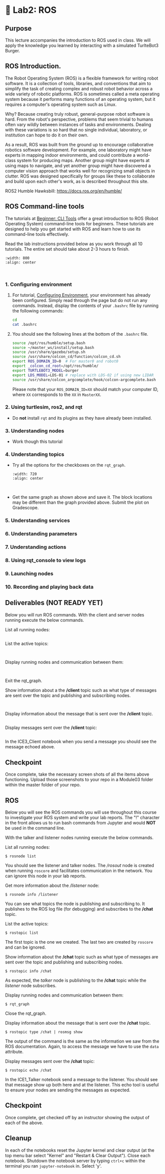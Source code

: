 # 🔬 Lab2: ROS

## Purpose
This lecture accompanies the introduction to ROS used in class. We will apply the knowledge you learned by interacting with a simulated TurlteBot3 Burger.

## ROS Introduction.

The Robot Operating System (ROS) is a flexible framework for writing robot software. It is a collection of tools, libraries, and conventions that aim to simplify the task of creating complex and robust robot behavior across a wide variety of robotic platforms. ROS is sometimes called a meta operating system because it performs many functions of an operating system, but it requires a computer's operating system such as Linux.

Why? Because creating truly robust, general-purpose robot software is hard. From the robot's perspective, problems that seem trivial to humans often vary wildly between instances of tasks and environments. Dealing with these variations is so hard that no single individual, laboratory, or institution can hope to do it on their own.

As a result, ROS was built from the ground up to encourage collaborative robotics software development. For example, one laboratory might have experts in mapping indoor environments, and could contribute a world-class system for producing maps. Another group might have experts at using maps to navigate, and yet another group might have discovered a computer vision approach that works well for recognizing small objects in clutter. ROS was designed specifically for groups like these to collaborate and build upon each other's work, as is described throughout this site.

ROS2 Humble Hawksbill: https://docs.ros.org/en/humble/

## ROS Command-line tools

The tutorials at [Beginner: CLI Tools](https://docs.ros.org/en/humble/Tutorials/Beginner-CLI-Tools.html) offer a great introduction to ROS (Robot Operating System) command-line tools for beginners. These tutorials are designed to help you get started with ROS and learn how to use its command-line tools effectively.  

Read the lab instructions provided below as you work through all 10 tutorials. The entire set should take about 2-3 hours to finish.  

```{image} ./figures/Lab2_ROS_Tutorials.png
:width: 800
:align: center
```
<br>

### 1. Configuring environment

1. For tutorial, [Configuring Environment](https://docs.ros.org/en/humble/Tutorials/Beginner-CLI-Tools/Configuring-ROS2-Environment.html), your environment has already been configured. Simply read through the page but do not run any commands. Instead, display the contents of your `.bashrc` file by running the following commands:

    ```bash
    cd
    cat .bashrc
    ```

1. You should see the following lines at the bottom of the `.bashrc` file. 
    ```bash
    source /opt/ros/humble/setup.bash
    source ~/master_ws/install/setup.bash
    source /usr/share/gazebo/setup.sh
    source /usr/share/colcon_cd/function/colcon_cd.sh
    export ROS_DOMAIN_ID=0  # For master0 and robot0
    export _colcon_cd_root=/opt/ros/humble/
    export TURTLEBOT3_MODEL=burger
    export LDS_MODEL=LDS-01 # replace with LDS-02 if using new LIDAR
    source /usr/share/colcon_argcomplete/hook/colcon-argcomplete.bash
    ```
    Please note that your `ROS_DOMAIN_ID=XX` should match your computer ID, where `XX` corresponds to the `XX` in `MasterXX`.


### 2. Using turtlesim, ros2, and rqt

- Do **not** install `rqt` and its plugins as they have already been installed.

### 3. Understanding nodes

- Work though this tutorial

### 4. Understanding topics

- Try all the options for the checkboxes on the `rqt_graph`.

    ```{image} ./figures/Lab2_rqt_graph.png
    :width: 720
    :align: center
    ```
    <br>

- Get the same graph as shown above and save it. The block locations may be different than the graph provided above. Submit the plot on Gradescope. 

### 5. Understanding services



### 6. Understanding parameters
### 7. Understanding actions
### 8. Using rqt_console to view logs
### 9. Launching nodes
### 10. Recording and playing back data


## Deliverables (NOT READY YET)

Below you will run ROS commands. With the client and server nodes running execute the below commands.

List all running nodes:


```python

```

List the active topics:


```python
 
```

Display running nodes and communication between them:


```python
 
```

Exit the rqt_graph.

Show information about a the **/client** topic such as what type of messages are sent over the topic and publishing and subscribing nodes.


```python
 
```

Display information about the message that is sent over the **/client** topic.


```python

```

Display messages sent over the **/client** topic:


```python

```

In the ICE3_Client notebook when you send a message you should see the message echoed above.

## Checkpoint
Once complete, take the necessary screen shots of all the items above functioning. Upload those screenshots to your repo in a Module03 folder within the master folder of your repo.




## ROS
Below you will see the ROS commands you will use throughout this course to investigate your ROS system and write your lab reports. The "!" character in the front allows us to run bash commands from Jupyter and would **NOT** be used in the command line.

With the talker and listener nodes running execute the below commands.

List all running nodes:


```
$ rosnode list
```

You should see the listener and talker nodes. The */rosout* node is created when running `roscore` and facilitates communication in the network. You can ignore this node in your lab reports.

Get more information about the */listener* node:


```
$ rosnode info /listener
```

You can see what topics the node is publishing and subscribing to. It publishes to the ROS log file (for debugging) and subscribes to the **/chat** topic.

List the active topics:


```
$ rostopic list
```

The first topic is the one we created. The last two are created by `roscore` and can be ignored.

Show information about the **/chat** topic such as what type of messages are sent over the topic and publishing and subscribing nodes.




```
$ rostopic info /chat
```

As expected, the *talker* node is publishing to the **/chat** topic while the *listener* node subscribes.

Display running nodes and communication between them:


```
$ rqt_graph
```

Close the rqt_graph.

Display information about the message that is sent over the **/chat** topic.


```
$ rostopic type /chat | rosmsg show
```

The output of the command is the same as the information we saw from the ROS documentation. Again, to access the message we have to use the `data` attribute.

Display messages sent over the **/chat** topic:


```
$ rostopic echo /chat
```

In the ICE1_Talker notebook send a message to the listener. You should see that message show up both here and at the listener. This echo tool is useful to ensure your nodes are sending the messages as expected.

## Checkpoint
Once complete, get checked off by an instructor showing the output of each of the above.

## Cleanup
In each of the notebooks reset the Jupyter kernel and clear output (at the top menu bar select "Kernel" and "Restart & Clear Output"). Close each notebook. Shutdown the notebook server by typing `ctrl+c` within the terminal you ran `jupyter-notebook` in. Select 'y'.


